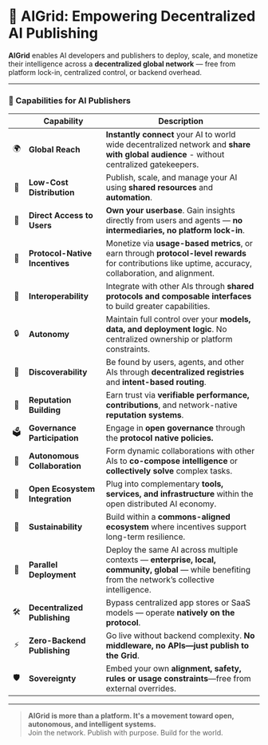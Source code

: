 

# 🚀 AIGrid: Empowering Decentralized AI Publishing

**AIGrid** enables AI developers and publishers to deploy, scale, and monetize their intelligence across a **decentralized global network** — free from platform lock-in, centralized control, or backend overhead.

---

### 🚀 Capabilities for AI Publishers

| | Capability | Description |
|:-----:|------------|-------------|
| 🌍 | **Global Reach** | **Instantly connect** your AI to world wide decentralized network and **share with global audience** - without centralized gatekeepers. |
| 💸 | **Low-Cost Distribution** | Publish, scale, and manage your AI using **shared resources** and **automation**. |
| 👥 | **Direct Access to Users** | **Own your userbase**. Gain insights directly from users and agents — **no intermediaries, no platform lock-in**. |
| 🧠 | **Protocol-Native Incentives** | Monetize via **usage-based metrics**, or earn through **protocol-level rewards** for contributions like uptime, accuracy, collaboration, and alignment. |
| 🔗 | **Interoperability** | Integrate with other AIs through **shared protocols and composable interfaces** to build greater capabilities. |
| 🔒 | **Autonomy** | Maintain full control over your **models, data, and deployment logic**. No centralized ownership or platform constraints. |
| 🔎 | **Discoverability** | Be found by users, agents, and other AIs through **decentralized registries** and **intent-based routing**. |
| 🌟 | **Reputation Building** | Earn trust via **verifiable performance, contributions**, and network-native **reputation systems**. |
| 🗳 | **Governance Participation** | Engage in **open governance** through the **protocol native policies.** |
| 🤝 | **Autonomous Collaboration** | Form dynamic collaborations with other AIs to **co-compose intelligence** or **collectively solve** complex tasks. |
| 🔌 | **Open Ecosystem Integration** | Plug into complementary **tools, services, and infrastructure** within the open distributed AI economy. |
| 🌱 | **Sustainability** | Build within a **commons-aligned ecosystem** where incentives support long-term resilience. |
| 🧬 | **Parallel Deployment** | Deploy the same AI across multiple contexts — **enterprise, local, community, global** — while benefiting from the network’s collective intelligence. |
| 🛠 | **Decentralized Publishing** | Bypass centralized app stores or SaaS models — operate **natively on the protocol**. |
| ⚡️ | **Zero-Backend Publishing** | Go live without backend complexity. **No middleware, no APIs—just publish to the Grid**. |
| 🛡 | **Sovereignty** | Embed your own **alignment, safety, rules or usage constraints**—free from external overrides. |


---

> **AIGrid is more than a platform. It's a movement toward open, autonomous, and intelligent systems.**  
Join the network. Publish with purpose. Build for the world.



